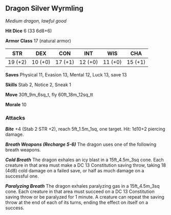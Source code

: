 ## Dragon Silver Wyrmling

*Medium dragon, lawful good*

**Hit Dice** 6 (33 6d8+6)

**Armor Class** 17 (natural armor)

| STR     | DEX     | CON     | INT     | WIS     | CHA     |
|---------|---------|---------|---------|---------|---------|
| 19 (+2) | 10 (+0) | 17 (+1) | 12 (+0) | 11 (+0) | 15 (+1) |

**Saves** Physical 11, Evasion 13, Mental 12, Luck 13, save 13

**Skills** Stab 2, Notice 2, Sneak 1

**Move** 30ft\_9m\_6sq\_t, fly 60ft\_18m\_12sq\_tt

**Morale** 10

### Attacks

***Bite*** +4 (Stab 2 STR +2), reach 5ft\_1.5m\_1sq, one target. Hit: 1d10+2 piercing damage.

***Breath Weapons (Recharge 5-6)*** The dragon uses one of the following breath weapons.

***Cold Breath*** The dragon exhales an icy blast in a 15ft\_4.5m\_3sq cone. Each creature in that area must make a DC 13 Constitution saving throw, taking 18 (4d8) cold damage on a failed save, or half as much damage on a successful one.

***Paralyzing Breath*** The dragon exhales paralyzing gas in a 15ft\_4.5m\_3sq cone. Each creature in that area must succeed on a DC 13 Constitution saving throw or be paralyzed for 1 minute. A creature can repeat the saving throw at the end of each of its turns, ending the effect on itself on a success.

